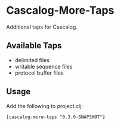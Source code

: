 # Cascalog-More-Taps

Additional taps for Cascalog.

## Available Taps

- delimited files
- writable sequence files
- protocol buffer files

## Usage

Add the following to project.clj:

```
[cascalog-more-taps "0.3.0-SNAPSHOT"]
```
